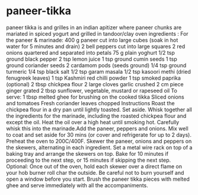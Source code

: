 # paneer-tikka
paneer tikka is and grilles in an indian apitizer where paneer chunks are mariated in spiced yogurt and grilled in tandoor/clay oven
ingredients :
For the paneer & marinade:
400 g paneer cut into large cubes (soak in hot water for 5 minutes and drain)
2 bell peppers cut into large squares
2 red onions quartered and separated into petals
75 g plain yoghurt
1/2 tsp ground black pepper
2 tsp lemon juice
1 tsp ground cumin seeds
1 tsp ground coriander seeds
2 cardamom pods (seeds ground)
1/4 tsp ground turmeric
1/4 tsp black salt
1/2 tsp garam masala
1/2 tsp kasoori methi (dried fenugreek leaves)
1 tsp Kashmiri red chilli powder
1 tsp smoked paprika (optional)
2 tbsp chickpea flour
2 large cloves garlic crushed
2 cm piece ginger grated
2 tbsp sunflower, vegetable, mustard or rapeseed oil
To serve:
1 tbsp melted ghee for brushing on the cooked tikka
Sliced onions and tomatoes
Fresh coriander leaves chopped
Instructions
Roast the chickpea flour in a dry pan until lightly toasted. Set aside.
Whisk together all the ingredients for the marinade, including the roasted chickpea flour and except the oil.
Heat the oil over a high heat until smoking hot. Carefully whisk this into the marinade.Add the paneer, peppers and onions. Mix well to coat and set aside for 30 mins (or cover and refrigerate for up to 2 days).
Preheat the oven to 200C/400F.
Skewer the paneer, onions and peppers on the skewers, alternating in each ingredient.
Set a metal wire rack on top of a baking tray and arrange the skewers on top. Bake for 10 minutes if proceeding to the next step, or 15 minutes if skipping the next step.
Optional: Once out of the oven, hold each skewer over a direct flame on your hob burner roll char the outside. Be careful not to burn yourself and open a window before you start.
Brush the paneer tikka pieces with melted ghee and serve immediately with all the accompaniments.
